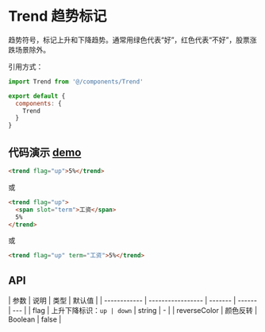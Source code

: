# Trend 趋势标记

趋势符号，标记上升和下降趋势。通常用绿色代表“好”，红色代表“不好”，股票涨跌场景除外。

引用方式：

```javascript
import Trend from '@/components/Trend'

export default {
  components: {
    Trend
  }
}
```

## 代码演示 [demo](https://pro.loacg.com/test/home)

```html
<trend flag="up">5%</trend>
```

或

```html
<trend flag="up">
  <span slot="term">工资</span>
  5%
</trend>
```

或

```html
<trend flag="up" term="工资">5%</trend>
```

## API

| 参数         | 说明              | 类型    | 默认值 |
| ------------ | ----------------- | ------- | ------ | --- |
| flag         | 上升下降标识：`up | down`   | string | -   |
| reverseColor | 颜色反转          | Boolean | false  |
